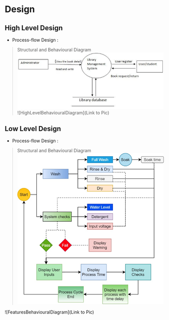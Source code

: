 # Design

## High Level Design 
* Process-flow Design :

>Structural and Behavioural Diagram
![HighLevelStructuralDiagram](https://github.com/manjunath-97/mini-project-ltts/blob/master/2_Design/System-Design-Of-Library-Management-System-high-level.jpg)
![HighLevelBehaviouralDiagram](Link to Pic)

## Low Level Design 
* Process-flow Design :

>Structural and Behavioural Diagram
![FeaturesLevelStructuralDiagram](https://github.com/vivek28121997/256217_Mini_Project_StepIn_LTTS/blob/fa7172bf99f5f90f91b6adf523bb8b112fcb901b/2_Design/Automatic%20Washing%20Machine%20Work%20Flow%20ws.jpg)

![FeaturesBehaviouralDiagram](Link to Pic)
